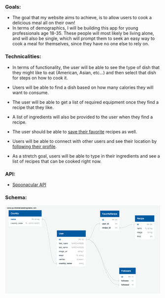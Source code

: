 ### Goals:

- The goal that my website aims to achieve, is to allow users to cook a delicious meal all on their own! 
- In terms of demographics, I will be building this app for young professionals age 18-35. These people will most likely be living alone, and will also be single, which will prompt them to seek an easy way to cook a meal for themselves, since they have no one else to rely on.

### Technicalities:

- In terms of functionality, the user will be able to see the type of dish that they might like to eat (American, Asian, etc...) and then select that dish for steps on how to cook it.

- Users will be able to find a dish based on how many calories they will want to consume.

- The user will be able to get a list of required equipment once they find a recipe that they like.

- A list of ingredients will also be provided to the user when they find a recipe.

- The user should be able to <u>save their favorite</u> recipes as well.

- Users will be able to connect with other users and see their location by <u>following their profile</u>.

- As a stretch goal, users will be able to type in their ingredients and see a list of recipes that can be cooked right now.

  

### API:

- [Spoonacular API](https://spoonacular.com/food-api)

### Schema:

![Database schema](QuickDBD-export.png)

